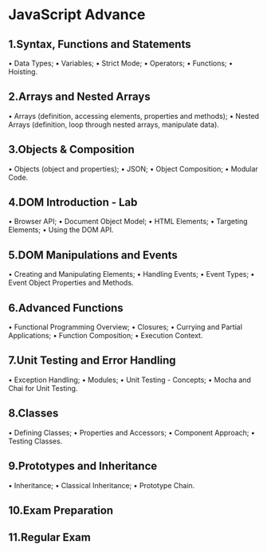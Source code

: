 #  JavaScript Advance
## 1.Syntax, Functions and Statements
• Data Types;
• Variables;
• Strict Mode;
• Operators;
• Functions;
• Hoisting.
## 2.Arrays and Nested Arrays 
• Arrays (definition, accessing elements, properties and methods);
• Nested Arrays (definition, loop through nested arrays, manipulate data).
## 3.Objects & Composition 
• Objects (object and properties);
• JSON;
• Object Composition;
• Modular Code.
## 4.DOM Introduction - Lab
• Browser API;
• Document Object Model;
• HTML Elements;
• Targeting Elements;
• Using the DOM API.
## 5.DOM Manipulations and Events
• Creating and Manipulating Elements;
• Handling Events;
• Event Types;
• Event Object Properties and Methods.
## 6.Advanced Functions 
• Functional Programming Overview;
• Closures;
• Currying and Partial Applications;
• Function Composition;
• Execution Context.
## 7.Unit Testing and Error Handling
• Exception Handling;
• Modules;
• Unit Testing - Concepts;
• Mocha and Chai for Unit Testing.
## 8.Classes
• Defining Classes;
• Properties and Accessors;
• Component Approach;
• Testing Classes.
## 9.Prototypes and Inheritance
• Inheritance;
• Classical Inheritance;
• Prototype Chain.
## 10.Exam Preparation
## 11.Regular Exam
